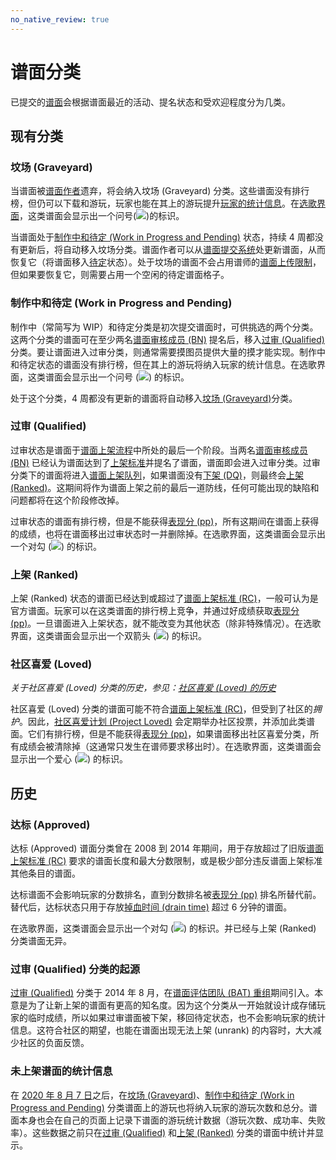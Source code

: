 ```yaml
---
no_native_review: true
---
```


# 谱面分类

已提交的[谱面](/wiki/Beatmap)会根据谱面最近的活动、提名状态和受欢迎程度分为几类。

## 现有分类

### 坟场 (Graveyard)

当谱面被[谱面作者](/wiki/Beatmap/Beatmap_host)遗弃，将会纳入坟场 (Graveyard) 分类。这些谱面没有排行榜，但仍可以下载和游玩，玩家也能在其上的游玩提升[玩家的统计信息](#未上架谱面的统计信息)。在[选歌界面](/wiki/Client/Interface#选歌界面)，这类谱面会显示出一个问号(![](/wiki/shared/status/graveyard.png))的标识。

当谱面处于[制作中和待定 (Work in Progress and Pending)](#制作中和待定-(work-in-progress-and-pending)) 状态，持续 4 周都没有更新后，将自动移入坟场分类。谱面作者可以从[谱面提交系统](/wiki/Beatmapping/Beatmap_submission)处更新谱面，从而恢复它（将谱面移入[待定](#制作中和待定-(work-in-progress-and-pending))状态）。处于坟场的谱面不会占用谱师的[谱面上传限制](/wiki/osu!supporter#提高限额)，但如果要恢复它，则需要占用一个空闲的待定谱面格子。

### 制作中和待定 (Work in Progress and Pending)

制作中（常简写为 WIP）和待定分类是初次提交谱面时，可供挑选的两个分类。这两个分类的谱面可在至少两名[谱面审核成员 (BN)](/wiki/People/Beatmap_Nominators) 提名后，移入[过审 (Qualified)](#过审-(qualified)) 分类。要让谱面进入过审分类，则通常需要摸图员提供大量的摸才能实现。制作中和待定状态的谱面没有排行榜，但在其上的游玩将纳入玩家的统计信息。在选歌界面，这类谱面会显示出一个问号 (![](/wiki/shared/status/pending.png)) 的标识。

处于这个分类，4 周都没有更新的谱面将自动移入[坟场 (Graveyard)](#坟场-(graveyard))分类。

### 过审 (Qualified)

过审状态是谱面于[谱面上架流程](/wiki/Beatmap_ranking_procedure)中所处的最后一个阶段。当两名[谱面审核成员 (BN)](/wiki/People/Beatmap_Nominators) 已经认为谱面达到了[上架标准](/wiki/Ranking_Criteria)并提名了谱面，谱面即会进入过审分类。过审分类下的谱面将进入[谱面上架队列](/wiki/Beatmap_ranking_procedure/Ranking_queue)，如果谱面没有[下架 (DQ)](/wiki/Beatmap_ranking_procedure#提名重置)，则最终会[上架 (Ranked)](#上架-(ranked))。这期间将作为谱面上架之前的最后一道防线，任何可能出现的缺陷和问题都将在这个阶段修改掉。

过审状态的谱面有排行榜，但是不能获得[表现分 (pp)](/wiki/Performance_points)，所有这期间在谱面上获得的成绩，也将在谱面移出过审状态时一并删除掉。在选歌界面，这类谱面会显示出一个对勾 (![](/wiki/shared/status/qualified.png)) 的标识。

### 上架 (Ranked)

上架 (Ranked) 状态的谱面已经达到或超过了[谱面上架标准 (RC)](/wiki/Ranking_Criteria)，一般可认为是官方谱面。玩家可以在这类谱面的排行榜上竞争，并通过好成绩获取[表现分 (pp)](/wiki/Performance_points)。一旦谱面进入上架状态，就不能改变为其他状态（除非特殊情况）。在选歌界面，这类谱面会显示出一个双箭头 (![](/wiki/shared/status/ranked.png)) 的标识。

### 社区喜爱 (Loved)

*关于社区喜爱 (Loved) 分类的历史，参见：[社区喜爱 (Loved) 的历史](/wiki/History_of_osu!/History_of_Loved)*

社区喜爱 (Loved) 分类的谱面可能不符合[谱面上架标准 (RC)](/wiki/Ranking_Criteria)，但受到了社区的*拥护*。因此，[社区喜爱计划 (Project Loved)](/wiki/Community/Project_Loved) 会定期举办社区投票，并添加此类谱面。它们有排行榜，但是不能获得[表现分 (pp)](/wiki/Performance_points)，如果谱面移出社区喜爱分类，所有成绩会被清除掉（这通常只发生在谱师要求移出时）。在选歌界面，这类谱面会显示出一个爱心 (![](/wiki/shared/status/loved.png)) 的标识。

## 历史

### 达标 (Approved)

达标 (Approved) 谱面分类曾在 2008 到 2014 年期间，用于存放超过了旧版[谱面上架标准 (RC)](/wiki/Ranking_Criteria) 要求的谱面长度和最大分数限制，或是极少部分违反谱面上架标准其他条目的谱面。

达标谱面不会影响玩家的分数排名，直到分数排名被[表现分 (pp)](/wiki/Performance_points) 排名所替代前。替代后，达标状态只用于存放[掉血时间 (drain time)](/wiki/Beatmap/Drain_time) 超过 6 分钟的谱面。

在选歌界面，这类谱面会显示出一个对勾 (![](/wiki/shared/status/approved.png)) 的标识。并已经与上架 (Ranked) 分类谱面无异。

### 过审 (Qualified) 分类的起源

[过审 (Qualified)](#过审-(qualified)) 分类于 2014 年 8 月，在[谱面评估团队 (BAT) 重组](https://osu.ppy.sh/home/news/2014-08-21-restructuring-of-the-bat)期间引入。本意是为了让新上架的谱面有更高的知名度。因为这个分类从一开始就设计成存储玩家的临时成绩，所以如果过审谱面被下架，移回待定状态，也不会影响玩家的统计信息。这符合社区的期望，也能在谱面出现无法上架 (unrank) 的内容时，大大减少社区的负面反馈。

### 未上架谱面的统计信息

在 [2020 年 8 月 7 日](https://osu.ppy.sh/home/changelog/stable40/20200807.3)之后，在[坟场 (Graveyard)](#坟场-(graveyard))、[制作中和待定 (Work in Progress and Pending)](#制作中和待定-(work-in-progress-and-pending)) 分类谱面上的游玩也将纳入玩家的游玩次数和总分。谱面本身也会在自己的页面上记录下谱面的游玩统计数据（游玩次数、成功率、失败率）。这些数据之前只在[过审 (Qualified)](#过审-(qualified)) 和[上架 (Ranked)](#上架-(ranked)) 分类的谱面中统计并显示。
